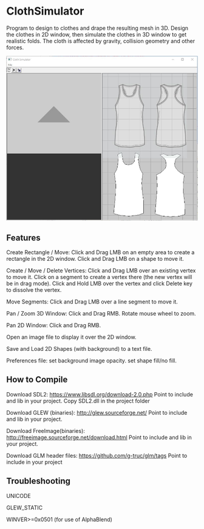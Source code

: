 # ClothSimulator

Program to design to clothes and drape the resulting mesh in 3D.
Design the clothes in 2D window, then simulate the clothes in 3D window to get realistic folds.
The cloth is affected by gravity, collision geometry and other forces.

![Screenshot](screenshots/screenshot08.jpg?raw=true)

Features
--------
Create Rectangle / Move:
Click and Drag LMB on an empty area to create a rectangle in the 2D window.
Click and Drag LMB on a shape to move it.

Create / Move / Delete Vertices:
Click and Drag LMB over an existing vertex to move it.
Click on a segment to create a vertex there (the new vertex will be in drag mode).
Click and Hold LMB over the vertex and click Delete key to dissolve the vertex.

Move Segments:
Click and Drag LMB over a line segment to move it.

Pan / Zoom 3D Window:
Click and Drag RMB.
Rotate mouse wheel to zoom.

Pan 2D Window:
Click and Drag RMB.

Open an image file to display it over the 2D window.

Save and Load 2D Shapes (with background) to a text file.

Preferences file: set background image opacity. set shape fill/no fill.

How to Compile
--------------
Download SDL2: https://www.libsdl.org/download-2.0.php
Point to include and lib in your project.
Copy SDL2.dll in the project folder

Download GLEW (binaries): http://glew.sourceforge.net/
Point to include and lib in your project.

Download FreeImage(binaries): http://freeimage.sourceforge.net/download.html
Point to include and lib in your project.

Download GLM header files: https://github.com/g-truc/glm/tags
Point to include in your project

Troubleshooting
---------------
UNICODE

GLEW_STATIC

WINVER>=0x0501 (for use of AlphaBlend)
